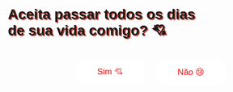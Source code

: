 <!DOCTYPE html>
<html lang="pt-br">
<head>
  <meta charset="UTF-8">
  <title>Dia dos Namorados 💘</title>
  <style>
    * {
      margin: 0;
      padding: 0;
      box-sizing: border-box;
      font-family: 'Arial', cursive;
    }

    body {
      background: linear-gradient(to bottom right, #ff060a, #360202);
      color: white;
      text-align: center;
      overflow-x: hidden;
      position: relative;
      height: 100vh;
      z-index: 1;
    }

    section {
      min-height: 100vh;
      display: flex;
      flex-direction: column;
      justify-content: center;
      align-items: center;
    }

    h1 {
      margin-bottom: 30px;
      font-size: 2em;
      text-shadow: 2px 2px #c0392b;
    }

    .btn {
      padding: 15px 30px;
      font-size: 1.2em;
      border: none;
      border-radius: 30px;
      margin: 10px;
      cursor: pointer;
      transition: 0.3s;
      background-color: white;
      color: red;
      width: 140px;
    }

    .btn:hover {
      background-color: #ffcccc;
    }

    #noBtn {
      position: absolute;
    }

    .envelope-box {
      margin: 40px auto;
      width: 200px;
      height: 120px;
      position: relative;
      cursor: pointer;
      background: white;
      border: 2px solid red;
      border-radius: 20px;
      box-shadow: 0 0 10px white;
      overflow: hidden;
    }

    .flap {
      position: absolute;
      top: -60px;
      left: 0;
      width: 0;
      height: 0;
      border-left: 100px solid transparent;
      border-right: 100px solid transparent;
      border-bottom: 60px solid red;
    }

    .heart {
      font-size: 30px;
      color: red;
      margin-top: 30px;
    }

    .letter {
      display: none;
      margin-top: 30px;
      background: white;
      color: red;
      padding: 20px;
      border-radius: 15px;
      width: 80%;
      margin-left: auto;
      margin-right: auto;
      box-shadow: 0 0 15px white;
    }

    .heart-float {
  position: fixed;
  color: red;
  font-size: 30px;
  animation: float 6s linear infinite;
  opacity: 0.8;
  pointer-events: none;
  z-index: 0;
}


    @keyframes float {
      0% {
        transform: translateY(100vh) scale(0.8);
        opacity: 1;
      }
      100% {
        transform: translateY(-10vh) scale(1.5);
        opacity: 0;
      }
    }
  </style>
</head>
<body>

  <!-- Música de fundo -->
  <iframe style="display:none;" src="https://www.youtube.com/embed/VWRkQARH-9o?autoplay=1&loop=1&playlist=VWRkQARH-9o" allow="autoplay"></iframe>

  <!-- Página Inicial -->
  <section id="inicio">
    <h1>Aceita passar todos os dias de sua vida comigo? 💘</h1>
    <div style="position: relative;">
      <button class="btn" onclick="mostrarSegundaParte()">Sim 💘</button>
      <button class="btn" id="noBtn">Não 😢</button>
    </div>
  </section>

  <!-- Segunda Parte -->
  <section id="segunda" style="display:none;">
    <div class="envelope-box" onclick="abrirCarta()">
      <div class="flap"></div>
      <div class="heart">💌</div>
    </div>
    <div class="letter" id="carta">
      <p>Você é o amor da minha vida! 💖</p>
      <p>Amor, hoje é Dia dos Namorados e eu não consigo parar de pensar em você. Cada momento ao seu lado é um presente que eu agradeço todos os dias. Você é minha paz, meu sorriso fácil, minha loucura boa. Com você, tudo faz sentido até as coisas mais simples ficam incríveis porque a gente vive junto.</p>
      <p>Quero continuar amando você do jeitinho que a gente é: intenso, verdadeiro, bagunçado, perfeito.</p>
      <p>Te amo mais do que as palavras conseguem dizer, e vou amar sempre. 💖</p>
    </div>
  </section>

  <!-- CORAÇÕES -->
  <script>
    // Botão "Não" foge
    const noBtn = document.getElementById("noBtn");
    noBtn.addEventListener("mouseover", () => {
      const x = Math.random() * (window.innerWidth - 150);
      const y = Math.random() * (window.innerHeight - 50);
      noBtn.style.left = `${x}px`;
      noBtn.style.top = `${y}px`;
    });

    // Mostrar segunda parte
    function mostrarSegundaParte() {
      alert("Esse site diz: VOCÊ É O AMOR DA MINHA VIDA! ❤️");
      document.getElementById("segunda").style.display = "flex";
      document.getElementById("segunda").scrollIntoView({ behavior: 'smooth' });
    }

    // Mostrar carta
    function abrirCarta() {
      document.getElementById("carta").style.display = "block";
    }

    // CORAÇÕES CAINDO
    function criarCoracoes() {
      const heart = document.createElement('div');
      heart.classList.add('heart-float');
      heart.innerText = '❤️';
      heart.style.left = Math.random() * 100 + 'vw';
      heart.style.animationDuration = (3 + Math.random() * 3) + 's';
      document.body.appendChild(heart);

      setTimeout(() => {
        heart.remove();
      }, 6000);
    }

    setInterval(criarCoracoes, 500);
  </script>
</body>
</html>
